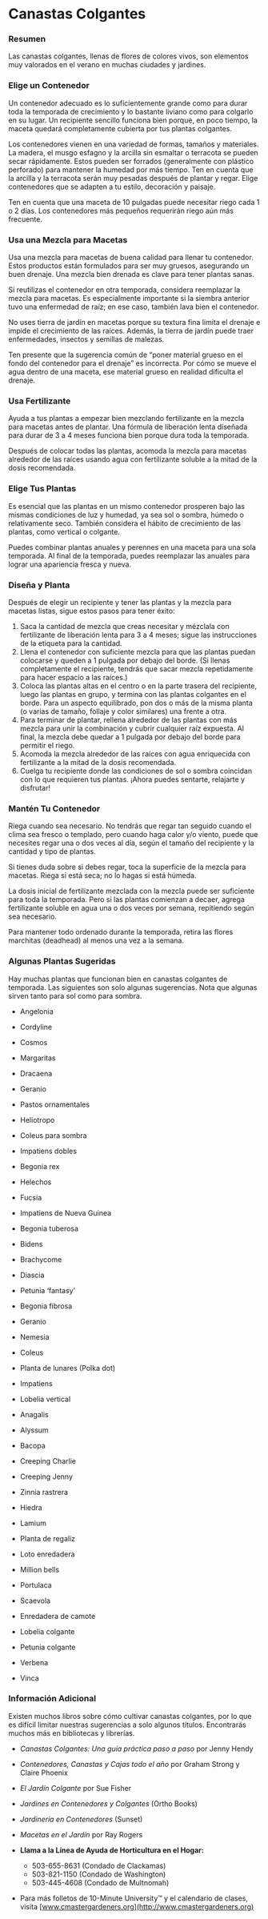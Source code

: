 # Canastas Colgantes

### Resumen

Las canastas colgantes, llenas de flores de colores vivos, son elementos muy valorados en el verano en muchas ciudades y jardines.

### Elige un Contenedor

Un contenedor adecuado es lo suficientemente grande como para durar toda la temporada de crecimiento y lo bastante liviano como para colgarlo en su lugar. Un recipiente sencillo funciona bien porque, en poco tiempo, la maceta quedará completamente cubierta por tus plantas colgantes.

Los contenedores vienen en una variedad de formas, tamaños y materiales. La madera, el musgo esfagno y la arcilla sin esmaltar o terracota se pueden secar rápidamente. Estos pueden ser forrados (generalmente con plástico perforado) para mantener la humedad por más tiempo. Ten en cuenta que la arcilla y la terracota serán muy pesadas después de plantar y regar. Elige contenedores que se adapten a tu estilo, decoración y paisaje.

Ten en cuenta que una maceta de 10 pulgadas puede necesitar riego cada 1 o 2 días. Los contenedores más pequeños requerirán riego aún más frecuente.

### Usa una Mezcla para Macetas

Usa una mezcla para macetas de buena calidad para llenar tu contenedor. Estos productos están formulados para ser muy gruesos, asegurando un buen drenaje. Una mezcla bien drenada es clave para tener plantas sanas.

Si reutilizas el contenedor en otra temporada, considera reemplazar la mezcla para macetas. Es especialmente importante si la siembra anterior tuvo una enfermedad de raíz; en ese caso, también lava bien el contenedor.

No uses tierra de jardín en macetas porque su textura fina limita el drenaje e impide el crecimiento de las raíces. Además, la tierra de jardín puede traer enfermedades, insectos y semillas de malezas.

Ten presente que la sugerencia común de “poner material grueso en el fondo del contenedor para el drenaje” es incorrecta. Por cómo se mueve el agua dentro de una maceta, ese material grueso en realidad dificulta el drenaje.

### Usa Fertilizante

Ayuda a tus plantas a empezar bien mezclando fertilizante en la mezcla para macetas antes de plantar. Una fórmula de liberación lenta diseñada para durar de 3 a 4 meses funciona bien porque dura toda la temporada.

Después de colocar todas las plantas, acomoda la mezcla para macetas alrededor de las raíces usando agua con fertilizante soluble a la mitad de la dosis recomendada.

### Elige Tus Plantas

Es esencial que las plantas en un mismo contenedor prosperen bajo las mismas condiciones de luz y humedad, ya sea sol o sombra, húmedo o relativamente seco. También considera el hábito de crecimiento de las plantas, como vertical o colgante.

Puedes combinar plantas anuales y perennes en una maceta para una sola temporada. Al final de la temporada, puedes reemplazar las anuales para lograr una apariencia fresca y nueva.

### Diseña y Planta

Después de elegir un recipiente y tener las plantas y la mezcla para macetas listas, sigue estos pasos para tener éxito:

1. Saca la cantidad de mezcla que creas necesitar y mézclala con fertilizante de liberación lenta para 3 a 4 meses; sigue las instrucciones de la etiqueta para la cantidad.
2. Llena el contenedor con suficiente mezcla para que las plantas puedan colocarse y queden a 1 pulgada por debajo del borde. (Si llenas completamente el recipiente, tendrás que sacar mezcla repetidamente para hacer espacio a las raíces.)
3. Coloca las plantas altas en el centro o en la parte trasera del recipiente, luego las plantas en grupo, y termina con las plantas colgantes en el borde. Para un aspecto equilibrado, pon dos o más de la misma planta (o varias de tamaño, follaje y color similares) una frente a otra.
4. Para terminar de plantar, rellena alrededor de las plantas con más mezcla para unir la combinación y cubrir cualquier raíz expuesta. Al final, la mezcla debe quedar a 1 pulgada por debajo del borde para permitir el riego.
5. Acomoda la mezcla alrededor de las raíces con agua enriquecida con fertilizante a la mitad de la dosis recomendada.
6. Cuelga tu recipiente donde las condiciones de sol o sombra coincidan con lo que requieren tus plantas. ¡Ahora puedes sentarte, relajarte y disfrutar!

### Mantén Tu Contenedor

Riega cuando sea necesario. No tendrás que regar tan seguido cuando el clima sea fresco o templado, pero cuando haga calor y/o viento, puede que necesites regar una o dos veces al día, según el tamaño del recipiente y la cantidad y tipo de plantas.

Si tienes duda sobre si debes regar, toca la superficie de la mezcla para macetas. Riega si está seca; no lo hagas si está húmeda.

La dosis inicial de fertilizante mezclada con la mezcla puede ser suficiente para toda la temporada. Pero si las plantas comienzan a decaer, agrega fertilizante soluble en agua una o dos veces por semana, repitiendo según sea necesario.

Para mantener todo ordenado durante la temporada, retira las flores marchitas (deadhead) al menos una vez a la semana.

### Algunas Plantas Sugeridas

Hay muchas plantas que funcionan bien en canastas colgantes de temporada. Las siguientes son solo algunas sugerencias. Nota que algunas sirven tanto para sol como para sombra.


- Angelonia
- Cordyline
- Cosmos
- Margaritas
- Dracaena
- Geranio
- Pastos ornamentales


- Heliotropo
- Coleus para sombra
- Impatiens dobles
- Begonia rex
- Helechos
- Fucsia
- Impatiens de Nueva Guinea
- Begonia tuberosa


- Bidens
- Brachycome
- Diascia
- Petunia ‘fantasy’
- Begonia fibrosa


- Geranio
- Nemesia
- Coleus
- Planta de lunares (Polka dot)
- Impatiens
- Lobelia vertical


- Anagalis
- Alyssum
- Bacopa
- Creeping Charlie
- Creeping Jenny
- Zinnia rastrera
- Hiedra
- Lamium
- Planta de regaliz


- Loto enredadera
- Million bells
- Portulaca
- Scaevola
- Enredadera de camote
- Lobelia colgante
- Petunia colgante
- Verbena
- Vinca

### Información Adicional

Existen muchos libros sobre cómo cultivar canastas colgantes, por lo que es difícil limitar nuestras sugerencias a solo algunos títulos. Encontrarás muchos más en bibliotecas y librerías.

- *Canastas Colgantes: Una guía práctica paso a paso* por Jenny Hendy
- *Contenedores, Canastas y Cajas todo el año* por Graham Strong y Claire Phoenix
- *El Jardín Colgante* por Sue Fisher
- *Jardines en Contenedores y Colgantes* (Ortho Books)
- *Jardinería en Contenedores* (Sunset)
- *Macetas en el Jardín* por Ray Rogers


- **Llama a la Línea de Ayuda de Horticultura en el Hogar:**
  - 503-655-8631 (Condado de Clackamas)
  - 503-821-1150 (Condado de Washington)
  - 503-445-4608 (Condado de Multnomah)
- Para más folletos de 10-Minute University™ y el calendario de clases, visita [www.cmastergardeners.org](http://www.cmastergardeners.org)
